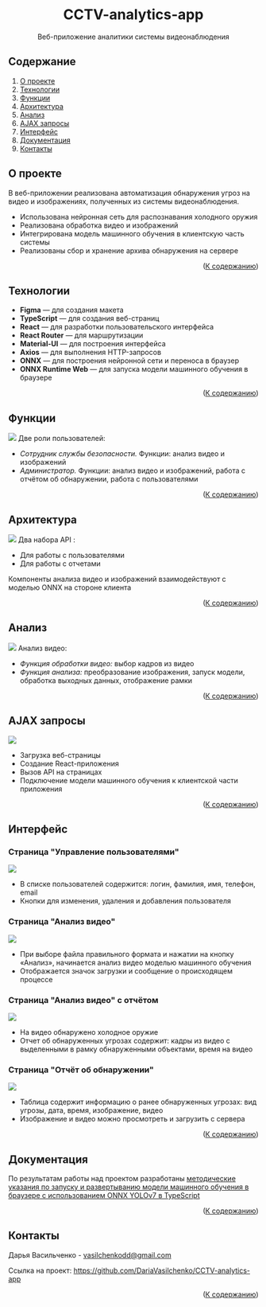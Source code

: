 <div align="center">

  <h1 align="center">CCTV-analytics-app</h3>

  <p align="center">
    Веб-приложение аналитики системы видеонаблюдения
    <br />
  </p>

</div>

<!-- TABLE OF CONTENTS -->
## Содержание
  <ol>
    <li>
      <a href="#О проекте">О проекте</a>
    </li>
    <li>
      <a href="#Технологии">Технологии</a>
    </li>
    <li><a href="#Функции">Функции</a></li>
    <li><a href="#Архитектура">Архитектура</a></li>
    <li><a href="#Анализ">Анализ</a></li>
    <li><a href="#AJAX запросы">AJAX запросы</a></li>
    <li><a href="#Интерфейс">Интерфейс</a></li>
    <li><a href="#Документация">Документация</a></li>
    <li><a href="#Контакты">Контакты</a></li>
  </ol>


## О проекте
В веб-приложении реализована автоматизация обнаружения угроз на видео и изображениях, полученных из системы видеонаблюдения.

* Использована нейронная сеть для распознавания холодного оружия
* Реализована обработка видео и изображений
* Интегрирована модель машинного обучения в клиентскую часть системы
* Реализованы сбор и хранение архива обнаружения на сервере

<p align="right">(<a href="#Содержание">К содержанию</a>)</p>

## Технологии
* **Figma** — для создания макета
* **TypeScript** — для создания веб-страниц
* **React** — для разработки пользовательского интерфейса
* **React Router** — для маршрутизации 
* **Material-UI** — для построения интерфейса
* **Axios** — для выполнения HTTP-запросов
* **ONNX** — для построения нейронной сети и переноса в браузер
* **ONNX Runtime Web** — для запуска модели машинного обучения в браузере

<p align="right">(<a href="#Содержание">К содержанию</a>)</p>

## Функции
![](/assets/use-case.jpg)
Две роли пользователей:
* *Сотрудник службы безопасности.* Функции: анализ видео и изображений
* *Администратор.* Функции: анализ видео и изображений, работа с отчётом об обнаружении, работа с пользователями

<p align="right">(<a href="#Содержание">К содержанию</a>)</p>

## Архитектура
![](/assets/components.jpg)
Два набора API :
* Для работы с пользователями
* Для работы с отчетами

Компоненты анализа видео и изображений взаимодействуют с моделью ONNX на стороне клиента

<p align="right">(<a href="#Содержание">К содержанию</a>)</p>

## Анализ
![](/assets/analysis.jpg)
Анализ видео:
* *Функция обработки видео:* выбор кадров из видео
* *Функция анализа:* преобразование изображения, запуск модели, обработка выходных данных, отображение рамки

<p align="right">(<a href="#Содержание">К содержанию</a>)</p>

## AJAX запросы
![](/assets/sequence.jpg)
* Загрузка веб-страницы
* Создание React-приложения
* Вызов API на страницах
* Подключение модели машинного обучения к клиентской части приложения

<p align="right">(<a href="#Содержание">К содержанию</a>)</p>

## Интерфейс
### Страница "Управление пользователями"
![](/assets/interface_1.png)
* В списке пользователей содержится: логин, фамилия, имя, телефон, email
* Кнопки для изменения, удаления и добавления пользователя

### Страница "Анализ видео"
![](/assets/interface_2.png)
* При выборе файла правильного формата и нажатии на кнопку «Анализ», начинается анализ видео моделью машинного обучения 
* Отображается значок загрузки и сообщение о происходящем процессе

### Страница "Анализ видео" с отчётом
![](/assets/interface_3.png)
* На видео обнаружено холодное оружие
* Отчет об обнаруженных угрозах содержит: кадры из видео с выделенными в рамку обнаруженными объектами, время на видео

### Страница "Отчёт об обнаружении"
![](/assets/interface_4.png)
* Таблица содержит информацию о ранее обнаруженных угрозах: вид угрозы, дата, время, изображение, видео
* Изображение и видео можно просмотреть и загрузить с сервера

<p align="right">(<a href="#Содержание">К содержанию</a>)</p>

## Документация
По результатам работы над проектом разработаны 
[методические указания по запуску и развертыванию модели машинного обучения в браузере с использованием ONNX YOLOv7 в TypeScript](https://github.com/DariaVasilchenko/CCTV-analytics-app/blob/main/src/onnx_yolov7_ts_example/onnx_yolov7_ts_example.md)

<p align="right">(<a href="#Содержание">К содержанию</a>)</p>

## Контакты
Дарья Васильченко - vasilchenkodd@gmail.com

Ссылка на проект: https://github.com/DariaVasilchenko/CCTV-analytics-app

<p align="right">(<a href="#Содержание">К содержанию</a>)</p>